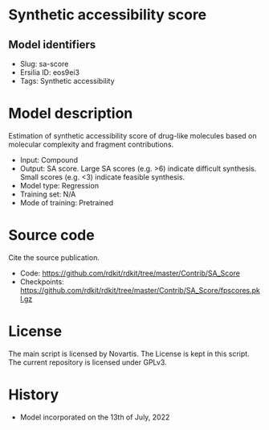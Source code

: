 # Synthetic accessibility score
## Model identifiers
- Slug: sa-score
- Ersilia ID: eos9ei3
- Tags: Synthetic accessibility

# Model description
Estimation of synthetic accessibility score of drug-like molecules based on molecular complexity and fragment contributions.
- Input: Compound
- Output: SA score. Large SA scores (e.g. >6) indicate difficult synthesis. Small scores (e.g. <3) indicate feasible synthesis.
- Model type: Regression
- Training set: N/A
- Mode of training: Pretrained

# Source code
Cite the source publication.
- Code: https://github.com/rdkit/rdkit/tree/master/Contrib/SA_Score
- Checkpoints: https://github.com/rdkit/rdkit/tree/master/Contrib/SA_Score/fpscores.pkl.gz

# License
The main script is licensed by Novartis. The License is kept in this script. The current repository is licensed under GPLv3.

# History 
- Model incorporated on the 13th of July, 2022
